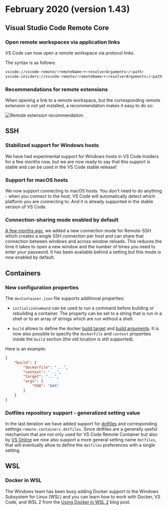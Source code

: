 # February 2020 (version 1.43)

## Visual Studio Code Remote Core

### Open remote workspaces via application links

VS Code can now open a remote workspace via protocol links.

The syntax is as follows:

```bash
vscode://vscode-remote/<remoteName>+<resolverArguments>/<path>
vscode-insiders://vscode-remote/<remoteName>+<resolverArguments>/<path>
```

### Recommendations for remote extensions

When opening a link to a remote workspace, but the corresponding remote extension is not yet installed, a recommendation makes it easy to do so:

![Remote extension recommendation](images/1_43/remote-recommendation.png)

## SSH

### Stabilized support for Windows hosts

We have had experimental support for Windows hosts in VS Code Insiders for a few months now, but we are now ready to say that this support is stable and can be used in the VS Code stable release!

### Support for macOS hosts

We now support connecting to macOS hosts. You don't need to do anything - when you connect to the host, VS Code will automatically detect which platform you are connecting to. And it is already supported in the stable version of VS Code.

### Connection-sharing mode enabled by default

[A few months ago](https://github.com/microsoft/vscode-docs/blob/master/remote-release-notes/v1_39.md#ssh-connection-sharing), we added a new connection mode for Remote-SSH which creates a single SSH connection per host and can share that connection between windows and across window reloads. This reduces the time it takes to open a new window and the number of times you need to enter your password. It has been available behind a setting but this mode is now enabled by default.

## Containers

### New configuration properties

The `devContainer.json` file supports additional properties:

* `initializeCommand` can be used to run a command before building or rebuilding a container. The property can be set to a string that is run in a shell or to an array of strings which are run without a shell.

* `build` allows to define the docker [build target](https://docs.docker.com/engine/reference/commandline/build/#specifying-target-build-stage---target) and [build arguments](https://docs.docker.com/engine/reference/builder/#arg). It is now also possible to specify the `dockerFile` and `context` properties inside the `build` section (the old location is still supported).

Here is an example:

```json
{
    "build": {
        "dockerfile": "...",
        "context": "...",
        "target": "...",
        "args": {
            "FOO": "BAR"
        }
    }
}
```

### Dotfiles repository support - generalized setting value

In the last iteration we have added support for [dotfiles](https://github.com/microsoft/vscode-docs/blob/vnext/remote-release-notes/v1_42.md#dotfiles-repository-support) and corresponding settings `remote.containers.dotfiles`. Since dotfiles are a generally useful mechanism that are not only used for VS Code Remote Container but also by [VS Online](https://docs.microsoft.com/en-us/visualstudio/online/reference/personalizing#visual-studio-online-personalization-reference) we now also support a more general setting name `dotfiles`, that will eventually allow to define the `dotfiles` preferences with a single setting.

## WSL

### Docker in WSL

The Windows team has been busy adding Docker support to the Windows Subsystem for Linux (WSL) and you can learn how to work with Docker, VS Code, and WSL 2 from the [Using Docker in WSL 2](https://code.visualstudio.com/blogs/2020/03/02/docker-in-wsl2) blog post.
